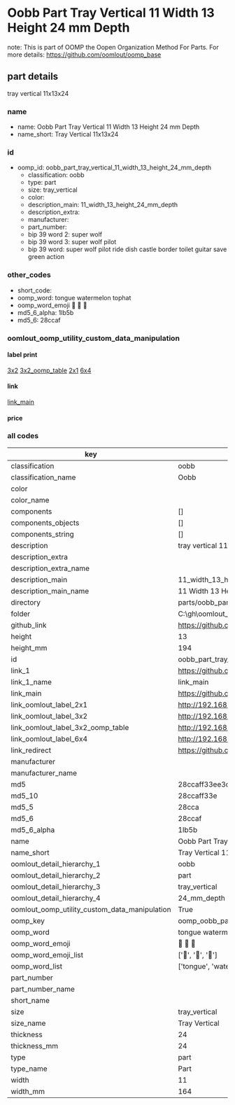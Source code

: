 # Oobb Part Tray Vertical 11 Width 13 Height 24 mm Depth  

note: This is part of OOMP the Oopen Organization Method For Parts. For more details: https://github.com/oomlout/oomp_base

##  part details
  



tray vertical 11x13x24



### name
* name: Oobb Part Tray Vertical 11 Width 13 Height 24 mm Depth
* name_short: Tray Vertical 11x13x24 
### id
* oomp_id: oobb_part_tray_vertical_11_width_13_height_24_mm_depth
  * classification: oobb
  * type: part
  * size: tray_vertical
  * color: 
  * description_main: 11_width_13_height_24_mm_depth
  * description_extra: 
  * manufacturer: 
  * part_number: 
  * bip 39 word 2: super wolf
  * bip 39 word 3: super wolf pilot
  * bip 39 word: super wolf pilot ride dish castle border toilet guitar save green action

### other_codes
* short_code: 
* oomp_word: tongue watermelon tophat
* oomp_word_emoji :tongue: :watermelon: :tophat:
* md5_6_alpha: 1lb5b
* md5_6: 28ccaf






### oomlout_oomp_utility_custom_data_manipulation
#### label print
[3x2](http://192.168.1.245:1112/?label=oomp%201lb5b)
[3x2_oomp_table](http://192.168.1.108:1112/?label=oomp%201lb5b)
[2x1](http://192.168.1.242:1112/?label=oomp%201lb5b)
[6x4](http://192.168.1.55:1112/?label=oomp%201lb5b)    

#### link

[link_main](https://github.com/oomlout/oomlout_oobb_version_4_generated_parts/tree/main/navigation_oomp/oobb/part/tray_vertical/11_width_13_height_24_mm_depth/part)                              

#### price







### all codes 
| key | value |  
| --- | --- |  
| classification | oobb |  
| classification_name | Oobb |  
| color |  |  
| color_name |  |  
| components | [] |  
| components_objects | [] |  
| components_string | [] |  
| description | tray vertical 11x13x24 |  
| description_extra |  |  
| description_extra_name |  |  
| description_main | 11_width_13_height_24_mm_depth |  
| description_main_name | 11 Width 13 Height 24 mm Depth |  
| directory | parts/oobb_part_tray_vertical_11_width_13_height_24_mm_depth |  
| folder | C:\gh\oomlout_oobb_version_4_generated_parts\parts\oobb_part_tray_vertical_11_width_13_height_24_mm_depth |  
| github_link | https://github.com/oomlout/oomlout_oomp_part_src/tree/main/parts/oobb_part_tray_vertical_11_width_13_height_24_mm_depth |  
| height | 13 |  
| height_mm | 194 |  
| id | oobb_part_tray_vertical_11_width_13_height_24_mm_depth |  
| link_1 | https://github.com/oomlout/oomlout_oobb_version_4_generated_parts/tree/main/navigation_oomp/oobb/part/tray_vertical/11_width_13_height_24_mm_depth/part |  
| link_1_name | link_main |  
| link_main | https://github.com/oomlout/oomlout_oobb_version_4_generated_parts/tree/main/navigation_oomp/oobb/part/tray_vertical/11_width_13_height_24_mm_depth/part |  
| link_oomlout_label_2x1 | http://192.168.1.242:1112/?label=oomp%201lb5b |  
| link_oomlout_label_3x2 | http://192.168.1.245:1112/?label=oomp%201lb5b |  
| link_oomlout_label_3x2_oomp_table | http://192.168.1.108:1112/?label=oomp%201lb5b |  
| link_oomlout_label_6x4 | http://192.168.1.55:1112/?label=oomp%201lb5b |  
| link_redirect | https://github.com/oomlout/oomlout_oobb_version_4_generated_parts/tree/main/parts/oobb_tray_vertical_11_13_24 |  
| manufacturer |  |  
| manufacturer_name |  |  
| md5 | 28ccaff33ee3c3388e1f9b9749ff36cd |  
| md5_10 | 28ccaff33e |  
| md5_5 | 28cca |  
| md5_6 | 28ccaf |  
| md5_6_alpha | 1lb5b |  
| name | Oobb Part Tray Vertical 11 Width 13 Height 24 mm Depth |  
| name_short | Tray Vertical 11x13x24  |  
| oomlout_detail_hierarchy_1 | oobb |  
| oomlout_detail_hierarchy_2 | part |  
| oomlout_detail_hierarchy_3 | tray_vertical |  
| oomlout_detail_hierarchy_4 | 24_mm_depth |  
| oomlout_oomp_utility_custom_data_manipulation | True |  
| oomp_key | oomp_oobb_part_tray_vertical_11_width_13_height_24_mm_depth |  
| oomp_word | tongue watermelon tophat |  
| oomp_word_emoji | :tongue: :watermelon: :tophat: |  
| oomp_word_emoji_list | [':tongue:', ':watermelon:', ':tophat:'] |  
| oomp_word_list | ['tongue', 'watermelon', 'tophat'] |  
| part_number |  |  
| part_number_name |  |  
| short_name |  |  
| size | tray_vertical |  
| size_name | Tray Vertical |  
| thickness | 24 |  
| thickness_mm | 24 |  
| type | part |  
| type_name | Part |  
| width | 11 |  
| width_mm | 164 |  
